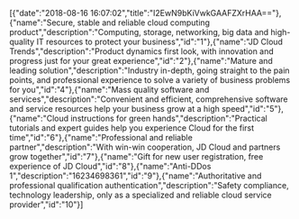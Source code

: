 [{"date":"2018-08-16 16:07:02","title":"I2EwN9bKiVwkGAAFZXrHAA=="},{"name":"Secure, stable and reliable cloud computing product","description":"Computing, storage, networking, big data and high-quality IT resources to protect your business","id":"1"},{"name":"JD Cloud Trends","description":"Product dynamics first look, with innovation and progress just for your great experience","id":"2"},{"name":"Mature and leading solution","description":"Industry in-depth, going straight to the pain points, and professional experience to solve a variety of business problems for you","id":"4"},{"name":"Mass quality software and services","description":"Convenient and efficient, comprehensive software and service resources help your business grow at a high speed","id":"5"},{"name":"Cloud instructions for green hands","description":"Practical tutorials and expert guides help you experience Cloud for the first time","id":"6"},{"name":"Professional and reliable partner","description":"With win-win cooperation, JD Cloud and partners grow together","id":"7"},{"name":"Gift for new user registration, free experience of JD Cloud","id":"8"},{"name":"Anti-DDos 1","description":"16234698361","id":"9"},{"name":"Authoritative and professional qualification authentication","description":"Safety compliance, technology leadership, only as a specialized and reliable cloud service provider","id":"10"}]